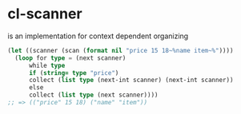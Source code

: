 # cl-scanner

is an implementation for context dependent organizing

```lisp
(let ((scanner (scan (format nil "price 15 18~%name item~%"))))
  (loop for type = (next scanner)
      while type
      if (string= type "price")
      collect (list type (next-int scanner) (next-int scanner))
      else
      collect (list type (next scanner))))
;; => (("price" 15 18) ("name" "item"))
```